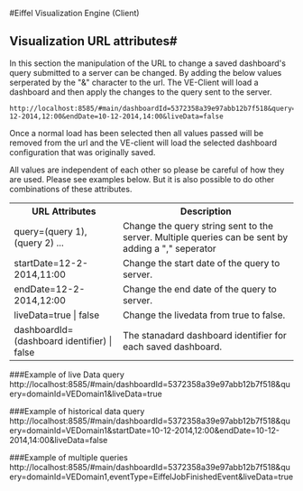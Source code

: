 #Eiffel Visualization Engine (Client)

## Visualization URL attributes#
In this section the manipulation of the URL to change a saved dashboard's query submitted to a server can be changed. By adding the below values serperated by the "&" character to the url. The VE-Client will load a dashboard and then apply the changes to the query sent to the server. 

    http://localhost:8585/#main/dashboardId=5372358a39e97abb12b7f518&query=domainId=VEDomain1&startDate=10-12-2014,12:00&endDate=10-12-2014,14:00&liveData=false

Once a normal load has been selected then all values passed will be removed from the url and the VE-client will load the selected dashboard configuration that was originally saved.

All values are independent of each other so please be careful of how they are used. Please see examples below. But it is also possible to do other combinations of these attributes.


<table>
  <tbody>
    <tr>
      <th>URL Attributes</th>
      <th>Description</th>
    </tr>
    <tr>
      <td colspan="1">query=(query 1),(query 2) ...</td>
      <td colspan="1">Change the query string sent to the server. Multiple queries can be sent by adding a "," seperator</td>
    </tr>
    <tr>
      <td colspan="1">startDate=12-2-2014,11:00</td>
      <td colspan="1">Change the start date of the query to server.</td>
    </tr>
    <tr>
      <td colspan="1">endDate=12-2-2014,12:00</td>
      <td colspan="1">Change the end date of the query to server.</td>
    </tr>
    <tr>
      <td colspan="1">liveData=true | false</td>
      <td colspan="1">Change the livedata from true to false.</td>
    </tr>
    <tr>
      <td colspan="1">dashboardId=(dashboard identifier) | false</td>
      <td colspan="1">The stanadard dashboard identifier for each saved dashboard.</td>
    </tr>
  </tbody>
</table>


###Example of live Data query
     http://localhost:8585/#main/dashboardId=5372358a39e97abb12b7f518&query=domainId=VEDomain1&liveData=true

###Example of historical data query
	http://localhost:8585/#main/dashboardId=5372358a39e97abb12b7f518&query=domainId=VEDomain1&startDate=10-12-2014,12:00&endDate=10-12-2014,14:00&liveData=false

###Example of multiple queries
     http://localhost:8585/#main/dashboardId=5372358a39e97abb12b7f518&query=domainId=VEDomain1,eventType=EiffelJobFinishedEvent&liveData=true